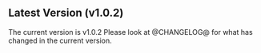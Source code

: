 ## Latest Version (v1.0.2)
The current version is v1.0.2
Please look at @CHANGELOG@ for what has changed in the current version.
